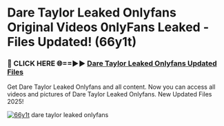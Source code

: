 # Dare Taylor Leaked Onlyfans Original Videos 0nlyFans Leaked - Files Updated! (66y1t)

<h3>🔴 CLICK HERE 🌐==►► <a href="https://tinyurl.com/2jnfzry5" rel="nofollow">Dare Taylor Leaked Onlyfans Updated Files</a></h3>

Get Dare Taylor Leaked Onlyfans and all content. Now you can access all videos and pictures of Dare Taylor Leaked Onlyfans. New Updated Files 2025!

[![66y1t](https://i.imgur.com/GyGTBgg.gif)](https://tinyurl.com/2jnfzry5)
dare taylor leaked onlyfans